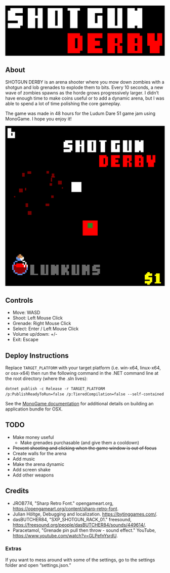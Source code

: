 <p align="center">
  <img src="./docs/images/title.png" alt="The words SHOTGUN DERBY in pixel art lettering"/>
</p>

## About

SHOTGUN DERBY is an arena shooter where you mow down zombies with a shotgun and lob grenades to explode them to bits.  Every 10 seconds, a new wave of zombies spawns as the horde grows progressively larger. I didn’t have enough time to make coins useful or to add a dynamic arena, but I was able to spend a lot of time polishing the core gameplay.

The game was made in 48 hours for the Ludum Dare 51 game jam using MonoGame. I hope you enjoy it!

<p align="center">
  <img src="./docs/images/coverplusplus.png" alt="The words SHOTGUN DERBY in pixel art lettering"/>
</p>

## Controls

- Move: WASD
- Shoot: Left Mouse Click
- Grenade: Right Mouse Click
- Select: Enter / Left Mouse Click
- Volume up/down: +/-
- Exit: Escape

## Deploy Instructions

Replace `TARGET_PLATFORM` with your target platform (i.e. win-x64, linux-x64, or osx-x64) then run the following command in the .NET command line at the root directory (where the .sln lives):

`dotnet publish -c Release -r TARGET_PLATFORM /p:PublishReadyToRun=false /p:TieredCompilation=false --self-contained`

See the [MonoGame documentation](https://docs.monogame.net/articles/packaging_games.html) for additional details on building an application bundle for OSX.

## TODO

- Make money useful
  - Make grenades purchasable (and give them a cooldown)
- ~~Prevent shooting and clicking when the game window is out of focus~~
- Create walls for the arena
- Add music
- Make the arena dynamic
- Add screen shake
- Add other weapons

## Credits

- JROB774, "Sharp Retro Font." opengameart.org, https://opengameart.org/content/sharp-retro-font.
- Julian Höltge, Debugging and localization. https://bytinggames.com/.
- dasBUTCHER84, "SXP_SHOTGUN_RACK_01." freesound, https://freesound.org/people/dasBUTCHER84/sounds/449614/.
- Paracetamol, "Grenade pin pull then throw - sound effect." YouTube, https://www.youtube.com/watch?v=GLPefnYsrdU.

### Extras

If you want to mess around with some of the settings, go to the settings folder and open “settings.json.”
